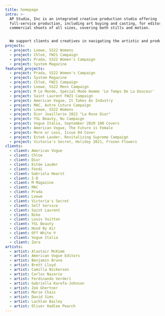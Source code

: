 ```yaml
---
title: homepage
intro: >-
  AP Studio, Inc is an integrated creative production studio offering
  full-service production, including art buying and casting, for editorial and
  commercial shoots of all sizes, covering both stills and motion. 


  We support clients and creatives in navigating the artistic and production landscape – we can handle everything from initial concept to post-production and final delivery.
projects:
  - project: Loewe, SS22 Womens
  - project: Chloé, FW21 Campaign
  - project: Prada, SS22 Women's Campaign
  - project: System Magazine
featured_projects:
  - project: Prada, SS22 Women's Campaign
  - project: System Magazine
  - project: Chloé, FW21 Campaign
  - project: Loewe, SS22 Mens Campaign
  - project: M Le Monde, Spécial Mode Homme 'Le Temps De La Douceur'
  - project: Saint Laurent FW21 Campaign
  - project: American Vogue, It Takes An Industry
  - project: MAC, Autre Cuture Campaign
  - project: Loewe, SS22 Womens
  - project: Dior Joaillerie 2022 "La Rose Dior"
  - project: YSL Beauty, Nu Campaign
  - project: Vogue Italia, September 2020 100 Covers
  - project: American Vogue, The Future is Female
  - project: More or Less, Issue 04 Cover
  - project: Esteé Lauder, Revitalizing Supreme Campaign
  - project: Victoria's Secret, Holiday 2021, Frozen Flowers
clients:
  - client: American Vogue
  - client: Chloe
  - client: Dior
  - client: Estée Lauder
  - client: Fendi
  - client: Gabriela Hearst
  - client: I-D
  - client: M Magazine
  - client: MAC
  - client: Prada
  - client: Loewe
  - client: Victoria's Secret
  - client: Self Service
  - client: Saint Laurent
  - client: Nike
  - client: Louis Vuitton
  - client: YSL Beauty
  - client: Hood By Air
  - client: Off White ®
  - client: Vogue Italia
  - client: Zara
artists:
  - artist: Alastair McKimm
  - artist: American Vogue Editors
  - artist: Benjamin Bruno
  - artist: Brett Lloyd
  - artist: Camilla Nickerson
  - artist: Carlos Nazario
  - artist: Ferdinando Verderi
  - artist: Gabriella Karefa-Johnson
  - artist: Zoë Ghertner
  - artist: Marie Chaix
  - artist: David Sims
  - artist: Lachlan Bailey
  - artist: Oliver Hadlee Pearch
---
```

